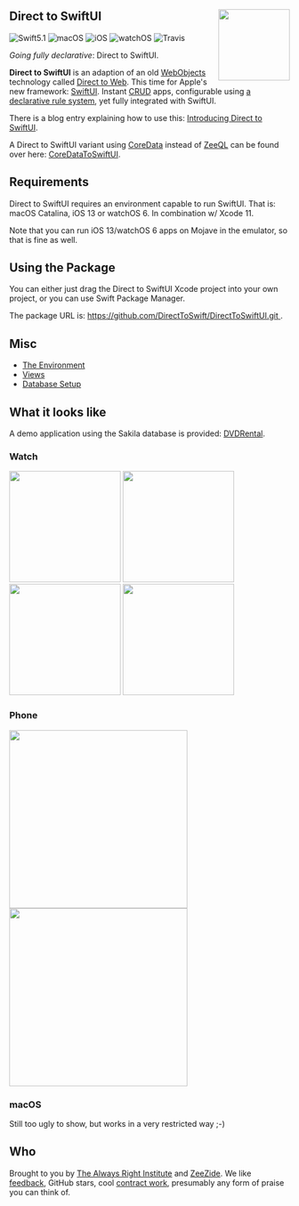 <h2>Direct to SwiftUI
  <img src="http://zeezide.com/img/d2s/D2SIcon.svg"
       align="right" width="128" height="128" />
</h2>

![Swift5.1](https://img.shields.io/badge/swift-5.1-blue.svg)
![macOS](https://img.shields.io/badge/os-macOS-green.svg?style=flat)
![iOS](https://img.shields.io/badge/os-iOS-green.svg?style=flat)
![watchOS](https://img.shields.io/badge/os-watchOS-green.svg?style=flat)
![Travis](https://api.travis-ci.org/DirectToSwift/DirectToSwiftUI.svg?branch=master&style=flat)

_Going fully declarative_: Direct to SwiftUI.

**Direct to SwiftUI**
is an adaption of an old 
[WebObjects](https://en.wikipedia.org/wiki/WebObjects) 
technology called 
[Direct to Web](https://developer.apple.com/library/archive/documentation/WebObjects/Developing_With_D2W/WalkThrough/WalkThrough.html#//apple_ref/doc/uid/TP30001015-DontLinkChapterID_5-TPXREF101).
This time for Apple's new framework:
[SwiftUI](https://developer.apple.com/xcode/swiftui/).
Instant 
[CRUD](https://en.wikipedia.org/wiki/Create,_read,_update_and_delete)
apps, configurable using 
[a declarative rule system](http://www.alwaysrightinstitute.com/swiftuirules/),
yet fully integrated with SwiftUI.

There is a blog entry explaining how to use this:
[Introducing Direct to SwiftUI](http://www.alwaysrightinstitute.com/directtoswiftui/).

A Direct to SwiftUI variant using 
[CoreData](https://developer.apple.com/documentation/coredata)
instead of
[ZeeQL](http://zeeql.io)
can be found over here:
[CoreDataToSwiftUI](https://github.com/DirectToSwift/CoreDataToSwiftUI).

## Requirements

Direct to SwiftUI requires an environment capable to run SwiftUI.
That is: macOS Catalina, iOS 13 or watchOS 6.
In combination w/ Xcode 11.

Note that you can run iOS 13/watchOS 6 apps on Mojave in the emulator,
so that is fine as well.

## Using the Package

You can either just drag the Direct to SwiftUI Xcode project into your own
project,
or you can use Swift Package Manager.

The package URL is:
[https://github.com/DirectToSwift/DirectToSwiftUI.git
](https://github.com/DirectToSwift/DirectToSwiftUI.git).


## Misc

- [The Environment](Sources/DirectToSwiftUI/Environment/README.md)
- [Views](Sources/DirectToSwiftUI/Views/README.md)
- [Database Setup](Sources/DirectToSwiftUI/DatabaseSetup.md)

## What it looks like

A demo application using the Sakila database is provided:
[DVDRental](https://github.com/DirectToSwift/DVDRental).

### Watch

<p float="left" valign="top">
<img width="200" src="http://www.alwaysrightinstitute.com/images/d2s/watchos-screenshots/01-homepage.png?v=2">
<img width="200" src="http://www.alwaysrightinstitute.com/images/d2s/watchos-screenshots/02-customers.png?v=2">
<img width="200" src="http://www.alwaysrightinstitute.com/images/d2s/watchos-screenshots/03-customer.png?v=2">
<img width="200" src="http://www.alwaysrightinstitute.com/images/d2s/watchos-screenshots/04-movies.png?v=2">
</p>

### Phone

<p float="left" valign="top">
<img width="320" src="http://www.alwaysrightinstitute.com/images/d2s/limited-entities.png">
<img width="320" src="http://www.alwaysrightinstitute.com/images/d2s/list-customer-default.png">
</p>

### macOS

Still too ugly to show, but works in a very restricted way ;-) 

## Who

Brought to you by
[The Always Right Institute](http://www.alwaysrightinstitute.com)
and
[ZeeZide](http://zeezide.de).
We like
[feedback](https://twitter.com/ar_institute),
GitHub stars,
cool [contract work](http://zeezide.com/en/services/services.html),
presumably any form of praise you can think of.
